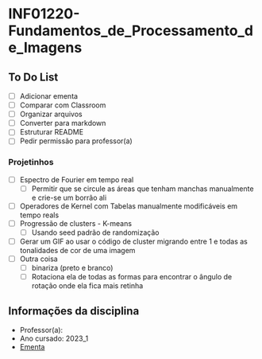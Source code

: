 # INF01220-Fundamentos_de_Processamento_de_Imagens

## To Do List

- [ ] Adicionar ementa
- [ ] Comparar com Classroom
- [ ] Organizar arquivos
- [ ] Converter para markdown
- [ ] Estruturar README
- [ ] Pedir permissão para professor(a)

### Projetinhos

- [ ] Espectro de Fourier em tempo real
  - [ ] Permitir que se circule as áreas que tenham manchas manualmente e crie-se um borrão ali
- [ ] Operadores de Kernel com Tabelas manualmente modificáveis em tempo reals
- [ ] Progressão de clusters - K-means
  - [ ] Usando seed padrão de randomização
- [ ] Gerar um GIF ao usar o código de cluster migrando entre 1 e todas as tonalidades de cor de uma imagem
- [ ] Outra coisa
  - [ ] binariza (preto e branco)
  - [ ] Rotaciona ela de todas as formas para encontrar o ângulo de rotação onde ela fica mais retinha

## Informações da disciplina

- Professor(a):
- Ano cursado: 2023_1
- [Ementa][LinkEmenta]

[LinkEmenta]: https://github.com/UENF-Conteudo-de-Disciplinas/INF01220-Fundamentos_de_Processamento_de_Imagens
